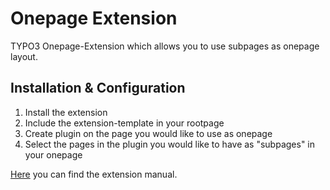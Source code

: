 # Onepage Extension
TYPO3 Onepage-Extension which allows you to use subpages as onepage layout.

## Installation & Configuration
1. Install the extension
2. Include the extension-template in your rootpage
3. Create plugin on the page you would like to use as onepage
4. Select the pages in the plugin you would like to have as "subpages" in your onepage

[Here](https://git.bergwerk.ag/typo3-extensions/bwrk_onepage/wikis/home) you can find the extension manual.

